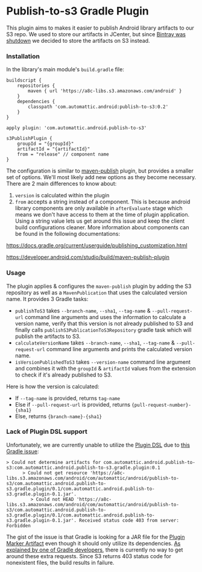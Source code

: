 # Publish-to-s3 Gradle Plugin

This plugin aims to makes it easier to publish Android library artifacts to our S3 repo.
We used to store our artifacts in JCenter, but since [Bintray was shutdown](https://jfrog.com/blog/into-the-sunset-bintray-jcenter-gocenter-and-chartcenter/) we decided to store the artifacts on S3 instead.

### Installation

In the library's main module's `build.gradle` file:

```
buildscript {
    repositories {
        maven { url 'https://a8c-libs.s3.amazonaws.com/android' }
    }
    dependencies {
        classpath 'com.automattic.android:publish-to-s3:0.2'
    }
}

apply plugin: 'com.automattic.android.publish-to-s3'

s3PublishPlugin {
    groupId = "{groupId}"
    artifactId = "{artifactId}"
    from = "release" // component name
}
```

The configuration is similar to [maven-publish](https://docs.gradle.org/current/userguide/publishing_maven.html#sec:identity_values_in_the_generated_pom) plugin, but provides a smaller set of options. We'll most likely add new options as they become necessary. There are 2 main differences to know about:

1. `version` is calculated within the plugin
2. `from` accepts a string instead of a component. This is because android library components are only available in `afterEvaluate` stage which means we don't have access to them at the time of plugin application. Using a string value lets us get around this issue and keep the client build configurations cleaner. More information about components can be found in the following documentations:

https://docs.gradle.org/current/userguide/publishing_customization.html

https://developer.android.com/studio/build/maven-publish-plugin

### Usage

The plugin applies & configures the `maven-publish` plugin by adding the S3 repository as well as a `MavenPublication` that uses the calculated version name. It provides 3 Gradle tasks:

* `publishToS3` takes `--branch-name`, `--sha1`, `--tag-name` & `--pull-request-url` command line arguments and uses the information to calculate a version name, verify that this version is not already published to S3 and finally calls `publishS3PublicationToS3Repository` gradle task which will publish the artifacts to S3.
* `calculateVersionName` takes `--branch-name`, `--sha1`, `--tag-name` & `--pull-request-url` command line arguments and prints the calculated version name.
* `isVersionPublishedToS3` takes  `--version-name` command line argument and combines it with the `groupId` & `artifactId` values from the extension to check if it's already published to S3.

Here is how the version is calculated:

* If `--tag-name` is provided, returns `tag-name`
* Else if `--pull-request-url` is provided, returns `{pull-request-number}-{sha1}`
* Else, returns `{branch-name}-{sha1}`

### Lack of Plugin DSL support

Unfortunately, we are currently unable to utilize the [Plugin DSL](https://docs.gradle.org/current/userguide/plugins.html#sec:plugins_block) due to [this Gradle issue](https://github.com/gradle/gradle/issues/8754):

```
> Could not determine artifacts for com.automattic.android.publish-to-s3:com.automattic.android.publish-to-s3.gradle.plugin:0.1
      > Could not get resource 'https://a8c-libs.s3.amazonaws.com/android/com/automattic/android/publish-to-s3/com.automattic.android.publish-to-s3.gradle.plugin/0.1/com.automattic.android.publish-to-s3.gradle.plugin-0.1.jar'.
         > Could not HEAD 'https://a8c-libs.s3.amazonaws.com/android/com/automattic/android/publish-to-s3/com.automattic.android.publish-to-s3.gradle.plugin/0.1/com.automattic.android.publish-to-s3.gradle.plugin-0.1.jar'. Received status code 403 from server: Forbidden
```

The gist of the issue is that Gradle is looking for a JAR file for the [Plugin Marker Artifact](https://docs.gradle.org/current/userguide/plugins.html#sec:plugin_markers) even though it should only utilize its dependencies.
[As explained by one of Gradle developers](https://github.com/gradle/gradle/issues/8754#issuecomment-474011765), there is currently no way to get around these extra requests.
Since S3 returns 403 status code for nonexistent files, the build results in failure.

